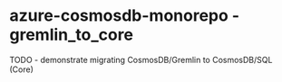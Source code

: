# azure-cosmosdb-monorepo - gremlin_to_core

TODO - demonstrate migrating CosmosDB/Gremlin to CosmosDB/SQL (Core)
